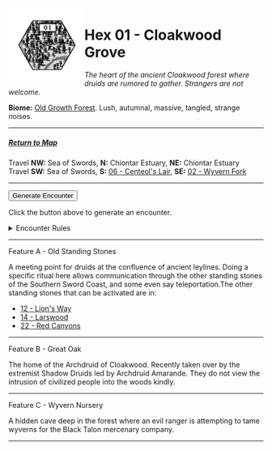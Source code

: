 <img align="left" width=150px src="/images/Hexes/hex01.png">
<h1>Hex 01 - Cloakwood Grove</h1>

*The heart of the ancient Cloakwood forest where druids are rumored to gather. Strangers are not welcome.*

**Biome:** <u>Old Growth Forest</u>. Lush, autumnal, massive, tangled, strange noises.

---

##### [Return to Map](https://saltygoo.github.io/2024/12/31/BGHex/)
Travel **NW:** Sea of Swords, **N:** Chiontar Estuary, **NE:** Chiontar Estuary <br>
Travel **SW:** Sea of Swords, **S:** [06 - Centeol's Lair](/pages/BaldurHex/06-CenteolsLair), **SE:** [02 - Wyvern Fork](/pages/BaldurHex/02-WyvernFork)

 ---
 
<button id="generateText" >Generate Encounter</button> <br>

<span class="grey" id="result" style="height: 75px;"> Click the button above to generate an encounter. </span>

<details markdown="1">
<summary>Encounter Rules</summary>
Generate an encounter the first time the party goes to one of this hex's features and every 12 hours. Encounters can happen on the way to the location or at the destination. If an encounter would happen while the party rests, good survival skills while setting up camp make the encounter happen after the full rest is completed. Search the [Baldur's Gate Wiki](https://baldursgate.fandom.com/wiki/Baldur%27s_Gate_Wiki) for information on named NPC. Do not hesitate to replace any named NPC by one the players have already met from time to time! It makes for a better story.
</details>

 ---

<span class="blacktitle"> Feature A - Old Standing Stones </span>

A meeting point for druids at the confluence of ancient leylines. Doing a specific ritual here allows communication through the other standing stones of the Southern Sword Coast, and some even say teleportation.The other standing stones that can be activated are in:

- <a href="/pages/BaldurHex/12-LionsWay">12 - Lion's Way</a>
- <a href="/pages/BaldurHex/14-LarswoodStones">14 - Larswood</a>
- <a href="/pages/BaldurHex/22-RedCanyons">22 - Red Canyons</a>

---

<span class="blacktitle"> Feature B - Great Oak </span>

The home of the Archdruid of Cloakwood. Recently taken over by the extremist Shadow Druids led by Archdruid Amarande. They do not view the intrusion of civilized people into the woods kindly.

---

<span class="blacktitle"> Feature C - Wyvern Nursery </span>

A hidden cave deep in the forest where an evil ranger is attempting to tame wyverns for the Black Talon mercenary company.

---

<script>
    const climate1 = "Old Growth";
    const climate2 = "Old Growth";
</script>
<script src="/scripts/BGencounter.js"></script>

